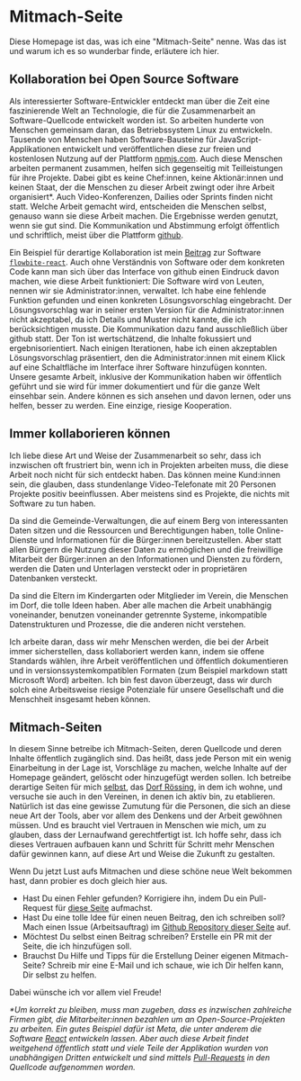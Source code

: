 # Mitmach-Seite

Diese Homepage ist das, was ich eine "Mitmach-Seite" nenne. Was das ist und
warum ich es so wunderbar finde, erläutere ich hier.

## Kollaboration bei Open Source Software

Als interessierter Software-Entwickler entdeckt man über die Zeit eine
faszinierende Welt an Technologie, die für die Zusammenarbeit an
Software-Quellcode entwickelt worden ist. So arbeiten hunderte von Menschen
gemeinsam daran, das Betriebssystem Linux zu entwickeln. Tausende von Menschen
haben Software-Bausteine für JavaScript-Applikationen entwickelt und
veröffentlichen diese zur freien und kostenlosen Nutzung auf der Plattform
[npmjs.com](https://www.npmjs.com/). Auch diese Menschen arbeiten permanent
zusammen, helfen sich gegenseitig mit Teilleistungen für ihre Projekte. Dabei
gibt es keine Chef:innen, keine Aktionär:innen und keinen Staat, der die
Menschen zu dieser Arbeit zwingt oder ihre Arbeit organisiert\*. Auch
Video-Konferenzen, Dailies oder Sprints finden nicht statt. Welche Arbeit
gemacht wird, entscheiden die Menschen selbst, genauso wann sie diese Arbeit
machen. Die Ergebnisse werden genutzt, wenn sie gut sind. Die Kommunikation und
Abstimmung erfolgt öffentlich und schriftlich, meist über die Plattform
[github](https://github.com/).

Ein Beispiel für derartige Kollaboration ist mein
[Beitrag](https://github.com/themesberg/flowbite-react/pull/730) zur Software
[`flowbite-react`](https://www.flowbite-react.com/). Auch ohne Verständnis von
Software oder dem konkreten Code kann man sich über das Interface von github
einen Eindruck davon machen, wie diese Arbeit funktioniert: Die Software wird
von Leuten, nennen wir sie Administrator:innen, verwaltet. Ich habe eine
fehlende Funktion gefunden und einen konkreten Lösungsvorschlag eingebracht. Der
Lösungsvorschlag war in seiner ersten Version für die Administrator:innen nicht
akzeptabel, da ich Details und Muster nicht kannte, die ich berücksichtigen
musste. Die Kommunikation dazu fand ausschließlich über github statt. Der Ton
ist wertschätzend, die Inhalte fokussiert und ergebnisorientiert. Nach einigen
Iterationen, habe ich einen akzeptablen Lösungsvorschlag präsentiert, den die
Administrator:innen mit einem Klick auf eine Schaltfläche im Interface ihrer
Software hinzufügen konnten. Unsere gesamte Arbeit, inklusive der Kommunikation
haben wir öffentlich geführt und sie wird für immer dokumentiert und für die
ganze Welt einsehbar sein. Andere können es sich ansehen und davon lernen, oder
uns helfen, besser zu werden. Eine einzige, riesige Kooperation.

## Immer kollaborieren können

Ich liebe diese Art und Weise der Zusammenarbeit so sehr, dass ich inzwischen
oft frustriert bin, wenn ich in Projekten arbeiten muss, die diese Arbeit noch
nicht für sich entdeckt haben. Das können meine Kund:innen sein, die glauben,
dass stundenlange Video-Telefonate mit 20 Personen Projekte positiv
beeinflussen. Aber meistens sind es Projekte, die nichts mit Software zu tun
haben.

Da sind die Gemeinde-Verwaltungen, die auf einem Berg von interessanten Daten
sitzen und die Ressourcen und Berechtigungen haben, tolle Online-Dienste und
Informationen für die Bürger:innen bereitzustellen. Aber statt allen Bürgern die
Nutzung dieser Daten zu ermöglichen und die freiwillige Mitarbeit der
Bürger:innen an den Informationen und Diensten zu fördern, werden die Daten und
Unterlagen versteckt oder in proprietären Datenbanken versteckt.

Da sind die Eltern im Kindergarten oder Mitglieder im Verein, die Menschen im
Dorf, die tolle Ideen haben. Aber alle machen die Arbeit unabhängig voneinander,
benutzen voneinander getrennte Systeme, inkompatible Datenstrukturen und
Prozesse, die die anderen nicht verstehen.

Ich arbeite daran, dass wir mehr Menschen werden, die bei der Arbeit immer
sicherstellen, dass kollaboriert werden kann, indem sie offene Standards wählen,
ihre Arbeit veröffentlichen und öffentlich dokumentieren und in
versionssystemkompatiblen Formaten (zum Beispiel markdown statt Microsoft Word)
arbeiten. Ich bin fest davon überzeugt, dass wir durch solch eine Arbeitsweise
riesige Potenziale für unsere Gesellschaft und die Menschheit insgesamt heben
können.

## Mitmach-Seiten

In diesem Sinne betreibe ich Mitmach-Seiten, deren Quellcode und deren Inhalte
öffentlich zugänglich sind. Das heißt, dass jede Person mit ein wenig
Einarbeitung in der Lage ist, Vorschläge zu machen, welche Inhalte auf der
Homepage geändert, gelöscht oder hinzugefügt werden sollen. Ich betreibe
derartige Seiten für mich [selbst](https://www.levinkeller.de), das
[Dorf Rössing](https://www.rössing.de), in dem ich wohne, und versuche sie auch
in den Vereinen, in denen ich aktiv bin, zu etablieren. Natürlich ist das eine
gewisse Zumutung für die Personen, die sich an diese neue Art der Tools, aber
vor allem des Denkens und der Arbeit gewöhnen müssen. Und es braucht viel
Vertrauen in Menschen wie mich, um zu glauben, dass der Lernaufwand
gerechtfertigt ist. Ich hoffe sehr, dass ich dieses Vertrauen aufbauen kann und
Schritt für Schritt mehr Menschen dafür gewinnen kann, auf diese Art und Weise
die Zukunft zu gestalten.

Wenn Du jetzt Lust aufs Mitmachen und diese schöne neue Welt bekommen hast, dann
probier es doch gleich hier aus.

- Hast Du einen Fehler gefunden? Korrigiere ihn, indem Du ein Pull-Request für
  [diese Seite](https://github.com/levino/levinkeller.de/tree/main/docs/software/collaborative-homepage.md)
  aufmachst.
- Hast Du eine tolle Idee für einen neuen Beitrag, den ich schreiben soll? Mach
  einen Issue (Arbeitsauftrag) im
  [Github Repository dieser Seite](https://github.com/levino/levinkeller.de/issues)
  auf.
- Möchtest Du selbst einen Beitrag schreiben? Erstelle ein PR mit der Seite, die
  ich hinzufügen soll.
- Brauchst Du Hilfe und Tipps für die Erstellung Deiner eigenen Mitmach-Seite?
  Schreib mir eine E-Mail und ich schaue, wie ich Dir helfen kann, Dir selbst zu
  helfen.

Dabei wünsche ich vor allem viel Freude!

_\*Um korrekt zu bleiben, muss man zugeben, dass es inzwischen zahlreiche Firmen
gibt, die Mitarbeiter:innen bezahlen um an Open-Source-Projekten zu arbeiten.
Ein gutes Beispiel dafür ist Meta, die unter anderem die Software
[React](https://react.dev/) entwickeln lassen. Aber auch diese Arbeit findet
weitgehend öffentlich statt und viele Teile der Applikation wurden von
unabhängigen Dritten entwickelt und sind mittels
[Pull-Requests](https://docs.github.com/de/pull-requests/collaborating-with-pull-requests/proposing-changes-to-your-work-with-pull-requests/about-pull-requests)
in den Quellcode aufgenommen worden._
